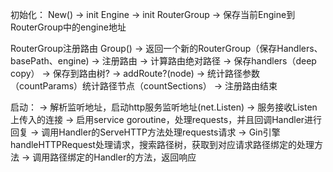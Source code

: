 
初始化：
New() -> init Engine -> init RouterGroup -> 保存当前Engine到RouterGroup中的engine地址

RouterGroup注册路由
Group() -> 
返回一个新的RouterGroup（保存Handlers、basePath、engine) 
-> 注册路由 
-> 计算路由绝对路径
-> 保存handlers（deep copy）
-> 保存到路由树?
-> addRoute?(node)
-> 统计路径参数（countParams）统计路径节点（countSections）
-> 注册路由结束

启动：
-> 解析监听地址，启动http服务监听地址(net.Listen)
-> 服务接收Listen上传入的连接
-> 启用service goroutine，处理requests，并且回调Handler进行回复
-> 调用Handler的ServeHTTP方法处理requests请求 
-> Gin引擎handleHTTPRequest处理请求，搜索路径树，获取到对应请求路径绑定的处理方法
-> 调用路径绑定的Handler的方法，返回响应
